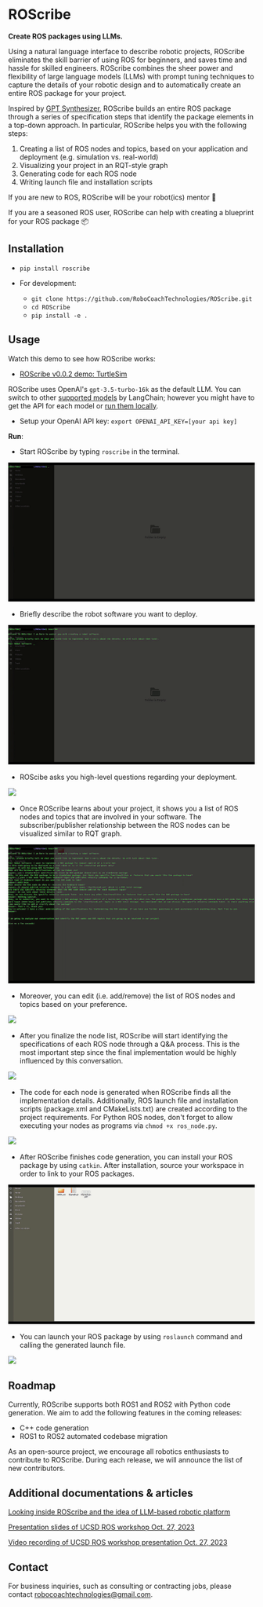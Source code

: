 # ROScribe

**Create ROS packages using LLMs.**

Using a natural language interface to describe robotic projects, ROScribe eliminates the skill barrier of using ROS for beginners, and saves time and hassle for skilled engineers. ROScribe combines the sheer power and flexibility of large language models (LLMs) with prompt tuning techniques to capture the details of your robotic design and to automatically create an entire ROS package for your project.

Inspired by [GPT Synthesizer](https://github.com/RoboCoachTechnologies/GPT-Synthesizer), ROScribe builds an entire ROS package through a series of specification steps that identify the package elements in a top-down approach. In particular, ROScribe helps you with the following steps:

1. Creating a list of ROS nodes and topics, based on your application and deployment (e.g. simulation vs. real-world)
2. Visualizing your project in an RQT-style graph
3. Generating code for each ROS node
4. Writing launch file and installation scripts

If you are new to ROS, ROScribe will be your robot(ics) mentor 🤖️

If you are a seasoned ROS user, ROScribe can help with creating a blueprint for your ROS package 📦️

## Installation

- `pip install roscribe`

- For development:
  - `git clone https://github.com/RoboCoachTechnologies/ROScribe.git`
  - `cd ROScribe`
  - `pip install -e .`

## Usage

Watch this demo to see how ROScribe works:
- [ROScribe v0.0.2 demo: TurtleSim](https://www.youtube.com/watch?v=H2QaeelkReU)

ROScribe uses OpenAI's `gpt-3.5-turbo-16k` as the default LLM. You can switch to other [supported models](https://python.langchain.com/docs/integrations/llms/) by LangChain; however you might have to get the API for each model or [run them locally](https://python.langchain.com/docs/integrations/llms/huggingface_pipelines).

- Setup your OpenAI API key: `export OPENAI_API_KEY=[your api key]`

**Run**:

- Start ROScribe by typing `roscribe` in the terminal.

![](docs/assets/start.gif)

- Briefly describe the robot software you want to deploy.

![](docs/assets/task_desc.gif)

- ROScibe asks you high-level questions regarding your deployment.

![](docs/assets/node_qa.gif)

- Once ROScribe learns about your project, it shows you a list of ROS nodes and topics that are involved in your software. The subscriber/publisher relationship between the ROS nodes can be visualized similar to RQT graph.

![](docs/assets/node_topic_viz.gif)

- Moreover, you can edit (i.e. add/remove) the list of ROS nodes and topics based on your preference.

![](docs/assets/mod_node_topic.gif)

- After you finalize the node list, ROScribe will start identifying the specifications of each ROS node through a Q&A process. This is the most important step since the final implementation would be highly influenced by this conversation.

![](docs/assets/spec_qa.gif)

- The code for each node is generated when ROScribe finds all the implementation details. Additionally, ROS launch file and installation scripts (package.xml and CMakeLists.txt) are created according to the project requirements. For Python ROS nodes, don't forget to allow executing your nodes as programs via `chmod +x ros_node.py`.

![](docs/assets/code_gen.gif)

- After ROScribe finishes code generation, you can install your ROS package by using `catkin`. After installation, source your workspace in order to link to your ROS packages.

![](docs/assets/install.gif)

- You can launch your ROS package by using `roslaunch` command and calling the generated launch file.

![](docs/assets/launch.gif)

## Roadmap

Currently, ROScribe supports both ROS1 and ROS2 with Python code generation. We aim to add the following features in the coming releases:
- C++ code generation
- ROS1 to ROS2 automated codebase migration

As an open-source project, we encourage all robotics enthusiasts to contribute to ROScribe. During each release, we will announce the list of new contributors.

## Additional documentations & articles

[Looking inside ROScribe and the idea of LLM-based robotic platform](https://discourse.ros.org/t/looking-inside-roscribe-and-the-idea-of-llm-based-robotic-platform/34298) 

[Presentation slides of UCSD ROS workshop Oct. 27, 2023](docs/assets/ROScribeDeepDive.pdf)

[Video recording of UCSD ROS workshop presentation Oct. 27, 2023](https://www.youtube.com/watch?v=CPHleR-3Wko)



## Contact

For business inquiries, such as consulting or contracting jobs, please contact robocoachtechnologies@gmail.com. 

